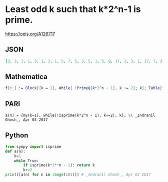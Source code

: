 # Least odd k such that k\*2^n\-1 is prime\.
https://oeis.org/A126717
## JSON
```JSON
[3, 3, 1, 1, 3, 1, 3, 1, 5, 7, 5, 3, 5, 1, 5, 9, 17, 1, 3, 1, 17, 7, 33, 13, 39, 57, 11, 21, 27, 7, 213, 1, 5, 31, 3, 25, 17, 21, 3, 25, 107, 15, 33, 3, 35, 7, 23, 31, 5, 19, 11, 21, 65, 147, 5, 3, 33, 51, 77, 45, 17, 1, 53, 9, 3, 67, 63, 43, 63, 51, 27, 73, 5, 15, 21, 25, 3, 55, 47, 69]
```
## Mathematica
```Mathematica
f[n_] := Block[{k = 1}, While[ !PrimeQ[k*2^n - 1], k += 2]; k]; Table[f@n, {n, 0, 80}] (* _Robert G. Wilson v_, Feb 20 2007 *)
```
## PARI
```PARI
a(n) = {my(k=1); while(!isprime(k*2^n - 1), k+=2); k}; \\ _Indranil Ghosh_, Apr 03 2017
```
## Python
```Python
from sympy import isprime
def a(n):
    k=1
    while True:
        if isprime(k*2**n - 1): return k
        k+=2
print([a(n) for n in range(101)]) # _Indranil Ghosh_, Apr 03 2017
```
